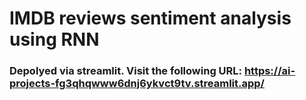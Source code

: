 # IMDB reviews sentiment analysis using RNN
### Depolyed via streamlit. Visit the following URL: https://ai-projects-fg3qhqwww6dnj6ykvct9tv.streamlit.app/
